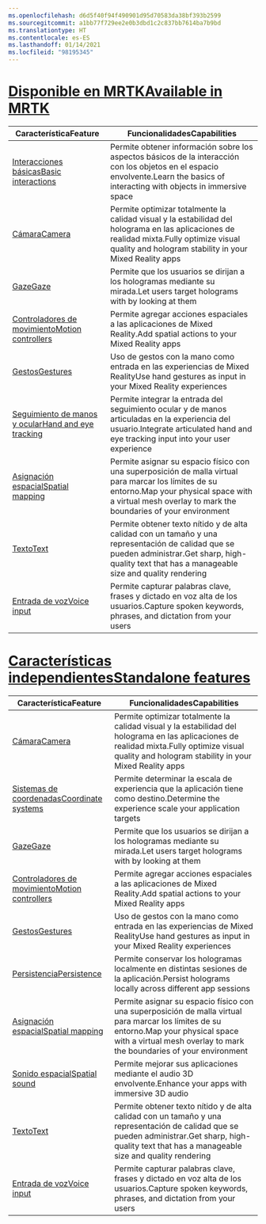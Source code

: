 ```yaml
---
ms.openlocfilehash: d6d5f40f94f490901d95d70583da38bf393b2599
ms.sourcegitcommit: a1bb77f729ee2e0b3dbd1c2c837bb7614ba7b9bd
ms.translationtype: HT
ms.contentlocale: es-ES
ms.lasthandoff: 01/14/2021
ms.locfileid: "98195345"
---
```

# <a name="available-in-mrtk"></a>[<span data-ttu-id="1a95d-101">Disponible en MRTK</span><span class="sxs-lookup"><span data-stu-id="1a95d-101">Available in MRTK</span></span>](#tab/mrtk)

|  <span data-ttu-id="1a95d-102">Característica</span><span class="sxs-lookup"><span data-stu-id="1a95d-102">Feature</span></span>  |  <span data-ttu-id="1a95d-103">Funcionalidades</span><span class="sxs-lookup"><span data-stu-id="1a95d-103">Capabilities</span></span>  |
| --- | --- |
| [<span data-ttu-id="1a95d-104">Interacciones básicas</span><span class="sxs-lookup"><span data-stu-id="1a95d-104">Basic interactions</span></span>](../unity/mrtk-101.md) | <span data-ttu-id="1a95d-105">Permite obtener información sobre los aspectos básicos de la interacción con los objetos en el espacio envolvente.</span><span class="sxs-lookup"><span data-stu-id="1a95d-105">Learn the basics of interacting with objects in immersive space</span></span> |
| [<span data-ttu-id="1a95d-106">Cámara</span><span class="sxs-lookup"><span data-stu-id="1a95d-106">Camera</span></span>](../unity/camera-in-unity.md) | <span data-ttu-id="1a95d-107">Permite optimizar totalmente la calidad visual y la estabilidad del holograma en las aplicaciones de realidad mixta.</span><span class="sxs-lookup"><span data-stu-id="1a95d-107">Fully optimize visual quality and hologram stability in your Mixed Reality apps</span></span> |
| [<span data-ttu-id="1a95d-108">Gaze</span><span class="sxs-lookup"><span data-stu-id="1a95d-108">Gaze</span></span>](../unity/gaze-in-unity.md) | <span data-ttu-id="1a95d-109">Permite que los usuarios se dirijan a los hologramas mediante su mirada.</span><span class="sxs-lookup"><span data-stu-id="1a95d-109">Let users target holograms with by looking at them</span></span> |
| [<span data-ttu-id="1a95d-110">Controladores de movimiento</span><span class="sxs-lookup"><span data-stu-id="1a95d-110">Motion controllers</span></span>](../unity/motion-controllers-in-unity.md) | <span data-ttu-id="1a95d-111">Permite agregar acciones espaciales a las aplicaciones de Mixed Reality.</span><span class="sxs-lookup"><span data-stu-id="1a95d-111">Add spatial actions to your Mixed Reality apps</span></span> |
| [<span data-ttu-id="1a95d-112">Gestos</span><span class="sxs-lookup"><span data-stu-id="1a95d-112">Gestures</span></span>](../unity/gestures-in-unity.md) | <span data-ttu-id="1a95d-113">Uso de gestos con la mano como entrada en las experiencias de Mixed Reality</span><span class="sxs-lookup"><span data-stu-id="1a95d-113">Use hand gestures as input in your Mixed Reality experiences</span></span> |
| [<span data-ttu-id="1a95d-114">Seguimiento de manos y ocular</span><span class="sxs-lookup"><span data-stu-id="1a95d-114">Hand and eye tracking</span></span>](../unity/hand-eye-in-unit.md) | <span data-ttu-id="1a95d-115">Permite integrar la entrada del seguimiento ocular y de manos articuladas en la experiencia del usuario.</span><span class="sxs-lookup"><span data-stu-id="1a95d-115">Integrate articulated hand and eye tracking input into your user experience</span></span> |
| [<span data-ttu-id="1a95d-116">Asignación espacial</span><span class="sxs-lookup"><span data-stu-id="1a95d-116">Spatial mapping</span></span>](../unity/spatial-mapping-in-unity.md) | <span data-ttu-id="1a95d-117">Permite asignar su espacio físico con una superposición de malla virtual para marcar los límites de su entorno.</span><span class="sxs-lookup"><span data-stu-id="1a95d-117">Map your physical space with a virtual mesh overlay to mark the boundaries of your environment</span></span> |
| [<span data-ttu-id="1a95d-118">Texto</span><span class="sxs-lookup"><span data-stu-id="1a95d-118">Text</span></span>](../unity/text-in-unity.md) | <span data-ttu-id="1a95d-119">Permite obtener texto nítido y de alta calidad con un tamaño y una representación de calidad que se pueden administrar.</span><span class="sxs-lookup"><span data-stu-id="1a95d-119">Get sharp, high-quality text that has a manageable size and quality rendering</span></span> |
| [<span data-ttu-id="1a95d-120">Entrada de voz</span><span class="sxs-lookup"><span data-stu-id="1a95d-120">Voice input</span></span>](../unity/voice-input-in-unity.md) | <span data-ttu-id="1a95d-121">Permite capturar palabras clave, frases y dictado en voz alta de los usuarios.</span><span class="sxs-lookup"><span data-stu-id="1a95d-121">Capture spoken keywords, phrases, and dictation from your users</span></span>|

# <a name="standalone-features"></a>[<span data-ttu-id="1a95d-122">Características independientes</span><span class="sxs-lookup"><span data-stu-id="1a95d-122">Standalone features</span></span>](#tab/standalone)

|  <span data-ttu-id="1a95d-123">Característica</span><span class="sxs-lookup"><span data-stu-id="1a95d-123">Feature</span></span>  |  <span data-ttu-id="1a95d-124">Funcionalidades</span><span class="sxs-lookup"><span data-stu-id="1a95d-124">Capabilities</span></span>  |
| --- | --- |
| [<span data-ttu-id="1a95d-125">Cámara</span><span class="sxs-lookup"><span data-stu-id="1a95d-125">Camera</span></span>](../unity/camera-in-unity.md) | <span data-ttu-id="1a95d-126">Permite optimizar totalmente la calidad visual y la estabilidad del holograma en las aplicaciones de realidad mixta.</span><span class="sxs-lookup"><span data-stu-id="1a95d-126">Fully optimize visual quality and hologram stability in your Mixed Reality apps</span></span> |
| [<span data-ttu-id="1a95d-127">Sistemas de coordenadas</span><span class="sxs-lookup"><span data-stu-id="1a95d-127">Coordinate systems</span></span>](../unity/coordinate-systems-in-unity.md) | <span data-ttu-id="1a95d-128">Permite determinar la escala de experiencia que la aplicación tiene como destino.</span><span class="sxs-lookup"><span data-stu-id="1a95d-128">Determine the experience scale your application targets</span></span> |
| [<span data-ttu-id="1a95d-129">Gaze</span><span class="sxs-lookup"><span data-stu-id="1a95d-129">Gaze</span></span>](../unity/gaze-in-unity.md) | <span data-ttu-id="1a95d-130">Permite que los usuarios se dirijan a los hologramas mediante su mirada.</span><span class="sxs-lookup"><span data-stu-id="1a95d-130">Let users target holograms with by looking at them</span></span> |
| [<span data-ttu-id="1a95d-131">Controladores de movimiento</span><span class="sxs-lookup"><span data-stu-id="1a95d-131">Motion controllers</span></span>](../unity/motion-controllers-in-unity.md) | <span data-ttu-id="1a95d-132">Permite agregar acciones espaciales a las aplicaciones de Mixed Reality.</span><span class="sxs-lookup"><span data-stu-id="1a95d-132">Add spatial actions to your Mixed Reality apps</span></span> |
| [<span data-ttu-id="1a95d-133">Gestos</span><span class="sxs-lookup"><span data-stu-id="1a95d-133">Gestures</span></span>](../unity/gestures-in-unity.md) | <span data-ttu-id="1a95d-134">Uso de gestos con la mano como entrada en las experiencias de Mixed Reality</span><span class="sxs-lookup"><span data-stu-id="1a95d-134">Use hand gestures as input in your Mixed Reality experiences</span></span> |
| [<span data-ttu-id="1a95d-135">Persistencia</span><span class="sxs-lookup"><span data-stu-id="1a95d-135">Persistence</span></span>](../unity/persistence-in-unity.md) | <span data-ttu-id="1a95d-136">Permite conservar los hologramas localmente en distintas sesiones de la aplicación.</span><span class="sxs-lookup"><span data-stu-id="1a95d-136">Persist holograms locally across different app sessions</span></span> |
| [<span data-ttu-id="1a95d-137">Asignación espacial</span><span class="sxs-lookup"><span data-stu-id="1a95d-137">Spatial mapping</span></span>](../unity/spatial-mapping-in-unity.md) | <span data-ttu-id="1a95d-138">Permite asignar su espacio físico con una superposición de malla virtual para marcar los límites de su entorno.</span><span class="sxs-lookup"><span data-stu-id="1a95d-138">Map your physical space with a virtual mesh overlay to mark the boundaries of your environment</span></span> |
| [<span data-ttu-id="1a95d-139">Sonido espacial</span><span class="sxs-lookup"><span data-stu-id="1a95d-139">Spatial sound</span></span>](../unity/spatial-sound-in-unity.md) | <span data-ttu-id="1a95d-140">Permite mejorar sus aplicaciones mediante el audio 3D envolvente.</span><span class="sxs-lookup"><span data-stu-id="1a95d-140">Enhance your apps with immersive 3D audio</span></span> |
| [<span data-ttu-id="1a95d-141">Texto</span><span class="sxs-lookup"><span data-stu-id="1a95d-141">Text</span></span>](../unity/text-in-unity.md) | <span data-ttu-id="1a95d-142">Permite obtener texto nítido y de alta calidad con un tamaño y una representación de calidad que se pueden administrar.</span><span class="sxs-lookup"><span data-stu-id="1a95d-142">Get sharp, high-quality text that has a manageable size and quality rendering</span></span> |
| [<span data-ttu-id="1a95d-143">Entrada de voz</span><span class="sxs-lookup"><span data-stu-id="1a95d-143">Voice input</span></span>](../unity/voice-input-in-unity.md) | <span data-ttu-id="1a95d-144">Permite capturar palabras clave, frases y dictado en voz alta de los usuarios.</span><span class="sxs-lookup"><span data-stu-id="1a95d-144">Capture spoken keywords, phrases, and dictation from your users</span></span>|


